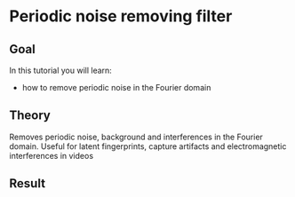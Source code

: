Periodic noise removing filter
==========================

Goal
----

In this tutorial you will learn:

-   how to remove periodic noise in the Fourier domain

Theory
------

Removes periodic noise, background and interferences in the Fourier domain. Useful for latent fingerprints, capture artifacts and electromagnetic interferences in videos


Result
------